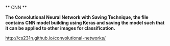 ** CNN ** 

**The Convolutional Neural Network with Saving Technique, the file contains CNN model building using Keras and saving the model
such that it can be applied to other images for classification.**

http://cs231n.github.io/convolutional-networks/

